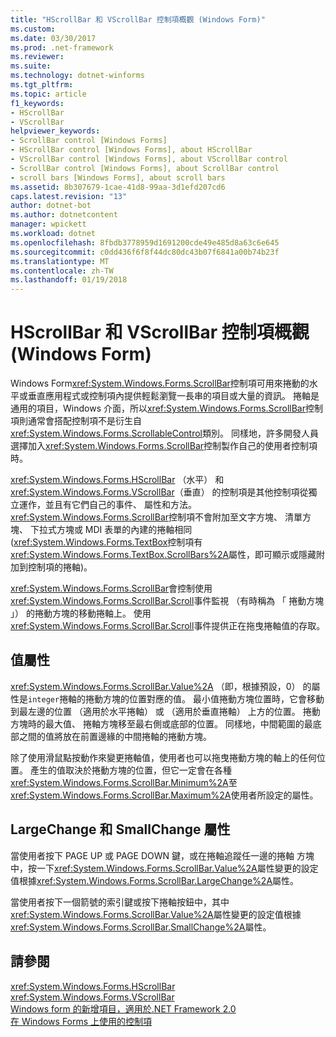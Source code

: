 ```yaml
---
title: "HScrollBar 和 VScrollBar 控制項概觀 (Windows Form)"
ms.custom: 
ms.date: 03/30/2017
ms.prod: .net-framework
ms.reviewer: 
ms.suite: 
ms.technology: dotnet-winforms
ms.tgt_pltfrm: 
ms.topic: article
f1_keywords:
- HScrollBar
- VScrollBar
helpviewer_keywords:
- ScrollBar control [Windows Forms]
- HScrollBar control [Windows Forms], about HScrollBar
- VScrollBar control [Windows Forms], about VScrollBar control
- ScrollBar control [Windows Forms], about ScrollBar control
- scroll bars [Windows Forms], about scroll bars
ms.assetid: 8b307679-1cae-41d8-99aa-3d1efd207cd6
caps.latest.revision: "13"
author: dotnet-bot
ms.author: dotnetcontent
manager: wpickett
ms.workload: dotnet
ms.openlocfilehash: 8fbdb3778959d1691200cde49e485d8a63c6e645
ms.sourcegitcommit: c0dd436f6f8f44dc80dc43b07f6841a00b74b23f
ms.translationtype: MT
ms.contentlocale: zh-TW
ms.lasthandoff: 01/19/2018
---
```

# <a name="hscrollbar-and-vscrollbar-controls-overview-windows-forms"></a>HScrollBar 和 VScrollBar 控制項概觀 (Windows Form)
Windows Form<xref:System.Windows.Forms.ScrollBar>控制項可用來捲動的水平或垂直應用程式或控制項內提供輕鬆瀏覽一長串的項目或大量的資訊。 捲軸是通用的項目，Windows 介面，所以<xref:System.Windows.Forms.ScrollBar>控制項則通常會搭配控制項不是衍生自<xref:System.Windows.Forms.ScrollableControl>類別。 同樣地，許多開發人員選擇加入<xref:System.Windows.Forms.ScrollBar>控制製作自己的使用者控制項時。  
  
 <xref:System.Windows.Forms.HScrollBar> （水平） 和<xref:System.Windows.Forms.VScrollBar>（垂直） 的控制項是其他控制項從獨立運作，並且有它們自己的事件、 屬性和方法。 <xref:System.Windows.Forms.ScrollBar>控制項不會附加至文字方塊、 清單方塊、 下拉式方塊或 MDI 表單的內建的捲軸相同 (<xref:System.Windows.Forms.TextBox>控制項有<xref:System.Windows.Forms.TextBox.ScrollBars%2A>屬性，即可顯示或隱藏附加到控制項的捲軸)。  
  
 <xref:System.Windows.Forms.ScrollBar>會控制使用<xref:System.Windows.Forms.ScrollBar.Scroll>事件監視 （有時稱為 「 捲動方塊 」） 的捲動方塊的移動捲軸上。 使用<xref:System.Windows.Forms.ScrollBar.Scroll>事件提供正在拖曳捲軸值的存取。  
  
## <a name="value-property"></a>值屬性  
 <xref:System.Windows.Forms.ScrollBar.Value%2A> （即，根據預設，0） 的屬性是`integer`捲軸的捲動方塊的位置對應的值。 最小值捲動方塊位置時，它會移動到最左邊的位置 （適用於水平捲軸） 或 （適用於垂直捲軸） 上方的位置。 捲動方塊時的最大值、 捲軸方塊移至最右側或底部的位置。 同樣地，中間範圍的最底部之間的值將放在前置邊緣的中間捲軸的捲動方塊。  
  
 除了使用滑鼠點按動作來變更捲軸值，使用者也可以拖曳捲動方塊的軸上的任何位置。 產生的值取決於捲動方塊的位置，但它一定會在各種<xref:System.Windows.Forms.ScrollBar.Minimum%2A>至<xref:System.Windows.Forms.ScrollBar.Maximum%2A>使用者所設定的屬性。  
  
## <a name="largechange-and-smallchange-properties"></a>LargeChange 和 SmallChange 屬性  
 當使用者按下 PAGE UP 或 PAGE DOWN 鍵，或在捲軸追蹤任一邊的捲軸 方塊中，按一下<xref:System.Windows.Forms.ScrollBar.Value%2A>屬性變更的設定值根據<xref:System.Windows.Forms.ScrollBar.LargeChange%2A>屬性。  
  
 當使用者按下一個箭號的索引鍵或按下捲軸按鈕中，其中<xref:System.Windows.Forms.ScrollBar.Value%2A>屬性變更的設定值根據<xref:System.Windows.Forms.ScrollBar.SmallChange%2A>屬性。  
  
## <a name="see-also"></a>請參閱  
 <xref:System.Windows.Forms.HScrollBar>  
 <xref:System.Windows.Forms.VScrollBar>  
 [Windows form 的新增項目，適用於.NET Framework 2.0](http://msdn.microsoft.com/library/c61a923d-3d6a-4c8c-820c-e94c83f3f9a8)  
 [在 Windows Forms 上使用的控制項](../../../../docs/framework/winforms/controls/controls-to-use-on-windows-forms.md)
